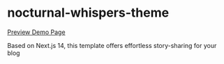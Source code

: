 # nocturnal-whispers-theme

[Preview Demo Page](https://nocturnal-whispers-demo.netlify.app)

Based on Next.js 14, this template offers effortless story-sharing for your blog
